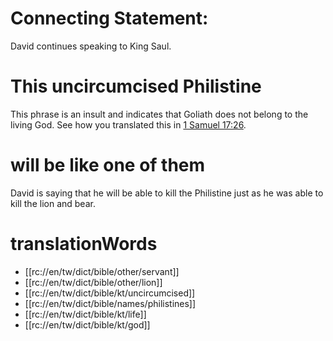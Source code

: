 # Connecting Statement:

David continues speaking to King Saul.

# This uncircumcised Philistine

This phrase is an insult and indicates that Goliath does not belong to the living God. See how you translated this in [1 Samuel 17:26](./26.md).

# will be like one of them

David is saying that he will be able to kill the Philistine just as he was able to kill the lion and bear.

# translationWords

* [[rc://en/tw/dict/bible/other/servant]]
* [[rc://en/tw/dict/bible/other/lion]]
* [[rc://en/tw/dict/bible/kt/uncircumcised]]
* [[rc://en/tw/dict/bible/names/philistines]]
* [[rc://en/tw/dict/bible/kt/life]]
* [[rc://en/tw/dict/bible/kt/god]]